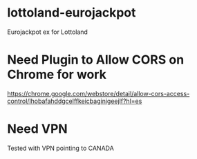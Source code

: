# lottoland-eurojackpot
Eurojackpot ex for Lottoland

# Need Plugin to Allow CORS on Chrome for work
https://chrome.google.com/webstore/detail/allow-cors-access-control/lhobafahddgcelffkeicbaginigeejlf?hl=es

# Need VPN
Tested with VPN pointing to CANADA
